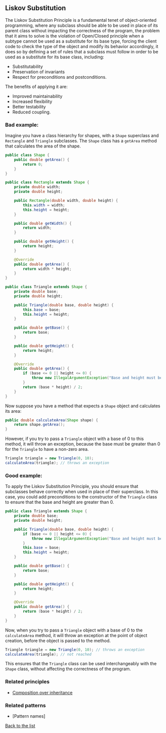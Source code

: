 ## Liskov Substitution

The Liskov Substitution Principle is a fundamental tenet of object-oriented programming, where any subclass should be able to be used in place of its parent class without impacting the correctness of the program, the problem that it aims to solve is the violation of Open/Closed principle when a subtype cannot be used as a substitute for its base type, forcing the client code to check the type of the object and modify its behavior accordingly, it does so by defining a set of rules that a subclass must follow in order to be used as a substitute for its base class, including: 
- Substitutability
- Preservation of invariants 
- Respect for preconditions and postconditions.

The benefits of applying it are: 
- Improved maintainability
- Increased flexibility
- Better testability
- Reduced coupling.
### Bad example:

Imagine you have a class hierarchy for shapes, with a `Shape` superclass and `Rectangle` and `Triangle` subclasses. The `Shape` class has a `getArea` method that calculates the area of the shape.

``` java
public class Shape {
    public double getArea() {
        return 0;
    }
}

public class Rectangle extends Shape {
    private double width;
    private double height;

    public Rectangle(double width, double height) {
        this.width = width;
        this.height = height;
    }

    public double getWidth() {
        return width;
    }

    public double getHeight() {
        return height;
    }

    @Override
    public double getArea() {
        return width * height;
    }
}

public class Triangle extends Shape {
    private double base;
    private double height;

    public Triangle(double base, double height) {
        this.base = base;
        this.height = height;
    }

    public double getBase() {
        return base;
    }

    public double getHeight() {
        return height;
    }

    @Override
    public double getArea() {
        if (base <= 0 || height <= 0) {
            throw new IllegalArgumentException("Base and height must be greater than 0");
        }
        return (base * height) / 2;
    }
}

```

Now suppose you have a method that expects a `Shape` object and calculates its area:

``` java
public double calculateArea(Shape shape) {
    return shape.getArea();
}
```

However, if you try to pass a `Triangle` object with a base of 0 to this method, it will throw an exception, because the base must be greater than 0 for the `Triangle` to have a non-zero area.
``` java
Triangle triangle = new Triangle(0, 10);
calculateArea(triangle); // throws an exception

```
### Good example:

To apply the Liskov Substitution Principle, you should ensure that subclasses behave correctly when used in place of their superclass. In this case, you could add preconditions to the constructor of the `Triangle` class to ensure that the base and height are greater than 0.
``` java
public class Triangle extends Shape {
    private double base;
    private double height;

    public Triangle(double base, double height) {
        if (base <= 0 || height <= 0) {
            throw new IllegalArgumentException("Base and height must be greater than 0");
        }
        this.base = base;
        this.height = height;
    }

    public double getBase() {
        return base;
    }

    public double getHeight() {
        return height;
    }

    @Override
    public double getArea() {
        return (base * height) / 2;
    }
}

```
Now, when you try to pass a `Triangle` object with a base of 0 to the `calculateArea` method, it will throw an exception at the point of object creation, before the object is passed to the method.

``` java
Triangle triangle = new Triangle(0, 10); // throws an exception
calculateArea(triangle); // not reached

```
This ensures that the `Triangle` class can be used interchangeably with the `Shape` class, without affecting the correctness of the program.
### Related principles

- [Composition over inheritance](../general/compositionoverinheritance.md)

### Related patterns

- [Pattern names]


[Back to the list](./README.md)